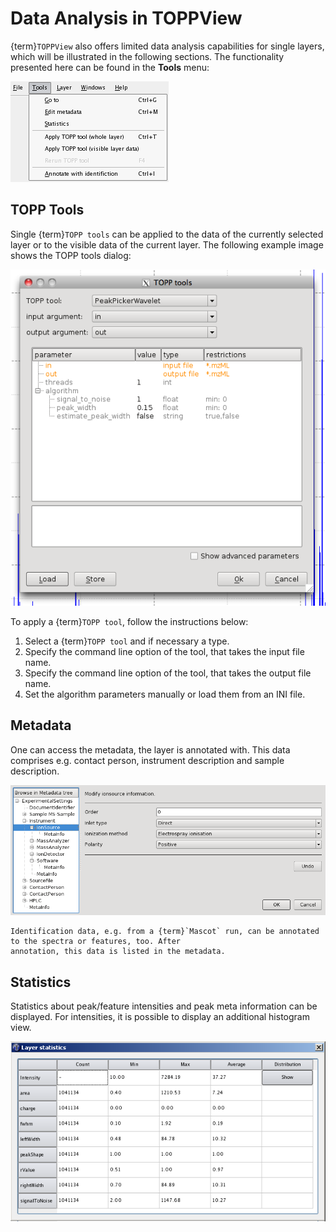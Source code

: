 Data Analysis in TOPPView
=========================

{term}`TOPPView` also offers limited data analysis capabilities for single layers, which will be illustrated in the following
sections. The functionality presented here can be found in the **Tools** menu:

![TOPPView Tools Menu](../../images/tutorials/topp/TOPPView_tools_menu.png)

## TOPP Tools

Single {term}`TOPP tools` can be applied to the data of the currently selected layer or to the visible data of the current layer.
The following example image shows the TOPP tools dialog:

![TOPPView Tools](../../images/tutorials/topp/TOPPView_tools.png)

To apply a {term}`TOPP tool`, follow the instructions below:

1. Select a {term}`TOPP tool` and if necessary a type.
2. Specify the command line option of the tool, that takes the input file name.
3. Specify the command line option of the tool, that takes the output file name.
4. Set the algorithm parameters manually or load them from an INI file.

## Metadata

One can access the metadata, the layer is annotated with. This data comprises e.g. contact person, instrument description
and sample description.

![Meta Data Browser](../../images/tutorials/topp/MetaDataBrowser.png)

```{tip}
Identification data, e.g. from a {term}`Mascot` run, can be annotated to the spectra or features, too. After
annotation, this data is listed in the metadata.
```

## Statistics

Statistics about peak/feature intensities and peak meta information can be displayed. For intensities, it is possible to
display an additional histogram view.

![TOPPView Statistics](../../images/tutorials/topp/TOPPView_statistics.png)
